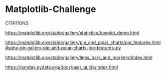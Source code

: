 # Matplotlib-Challenge

CITATIONS:

https://matplotlib.org/stable/gallery/statistics/boxplot_demo.html

https://matplotlib.org/stable/gallery/pie_and_polar_charts/pie_features.html#sphx-glr-gallery-pie-and-polar-charts-pie-features-py

https://matplotlib.org/stable/gallery/lines_bars_and_markers/index.html

https://pandas.pydata.org/docs/user_guide/index.html